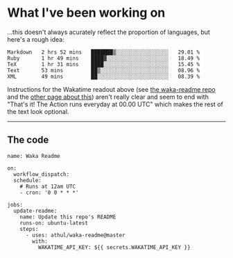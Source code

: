 # What I've been working on

…this doesn't always acurately reflect the proportion of languages, but here's a rough idea:

<!--START_SECTION:waka-->
```text
Markdown   2 hrs 52 mins   ███████▒░░░░░░░░░░░░░░░░░   29.01 % 
Ruby       1 hr 49 mins    ████▓░░░░░░░░░░░░░░░░░░░░   18.49 % 
TeX        1 hr 31 mins    ████░░░░░░░░░░░░░░░░░░░░░   15.45 % 
Text       53 mins         ██▒░░░░░░░░░░░░░░░░░░░░░░   08.96 % 
XML        49 mins         ██░░░░░░░░░░░░░░░░░░░░░░░   08.39 % 
```
<!--END_SECTION:waka-->

Instructions for the Wakatime readout above (see [the waka-readme repo](https://github.com/athul/waka-readme) and the [other page about this](https://github.com/marketplace/actions/waka-readme)) aren't really clear and seem to end with "That's it! The Action runs everyday at 00.00 UTC" which makes the rest of the text look optional.

---

## The code

```
name: Waka Readme

on:
  workflow_dispatch:
  schedule:
    # Runs at 12am UTC
    - cron: '0 0 * * *'

jobs:
  update-readme:
    name: Update this repo's README
    runs-on: ubuntu-latest
    steps:
      - uses: athul/waka-readme@master
        with:
          WAKATIME_API_KEY: ${{ secrets.WAKATIME_API_KEY }}
```
